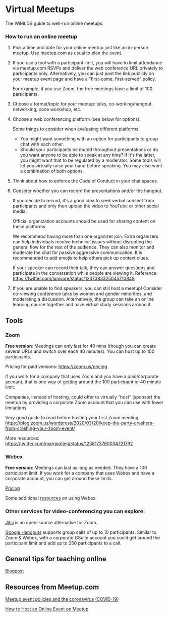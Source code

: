 # Virtual Meetups
The WiMLDS guide to well-run online meetups.


### How to run an online meetup

1. Pick a time and date for your online meetup just like an in-person meetup. Use meetup.com as usual to plan the event.

2. If you use a tool with a participant limit, you will have to limit attendance via meetup.com RSVPs and deliver the web conference URL privately to participants only. Alternatively, you can just post the link publicly on your meetup event page and have a “first-come, first-served” policy.

   For example, if you use Zoom, the free meetings have a limit of 100 participants.

3. Choose a format/topic for your meetup: talks, co-working/hangout, networking, code workshop, etc.

4. Choose a web conferencing platform (see below for options).

    Some things to consider when evaluating different platforms:

    - You might want something with an option for participants to group chat with each other.
    - Should your participants be muted throughout presentations or do you want anyone to be able to speak at any time?
    If it's the latter, you might want that to be regulated by a moderator. Some tools will let you virtually raise your hand before speaking. You may also want a combination of both options.

5. Think about how to enforce the Code of Conduct in your chat spaces.

6. Consider whether you can record the presentations and/or the hangout.

   If you decide to record, it's a good idea to seek verbal consent from participants and only then upload the video to YouTube or other social media.

   Official organization accounts should be used for sharing content on these platforms.  

   We recommend having more than one organizer join. Extra organizers can help individuals resolve technical issues without disrupting the general flow for the rest of the audience. They can also monitor and moderate the chat for passive aggressive communication. It is recommended to add emojis to help others pick up context clues.

   If your speaker can record their talk, they can answer questions and participate in the conversation while people are viewing it. Reference: https://twitter.com/lunivore/status/1237383325045710848

7. If you are unable to find speakers, you can still host a meetup! Consider co-viewing conference talks by women and gender minorities, and moderating a discussion. Alternatively, the group can take an online learning course together and
have virtual study sessions around it.


## Tools

### Zoom

**Free version**:  Meetings can only last for 40 mins (though you can create several URLs and switch over each 40 minutes).  You can host up to 100 participants.

Pricing for paid versions: https://zoom.us/pricing

If you work for a company that uses Zoom and you have a paid/corporate account, that is one way of getting around the 100 participant or 40 minute limit.

Companies, instead of hosting, could offer to virtually “host” (sponsor) the meetup by providing a corporate Zoom account that you can use with fewer limitations.

Very good guide to read before hosting your first Zoom meeting: https://blog.zoom.us/wordpress/2020/03/20/keep-the-party-crashers-from-crashing-your-zoom-event/

More resources: https://twitter.com/margootjeg/status/1238173760034721792

### Webex

**Free version**: Meetings can last as long as needed. They have a 100 participant limit.
If you work for a company that uses Webex and have a corporate account, you can get around these limits.

[Pricing](https://www.webex.com/pricing/index.html)

Some additional [resources](https://twitter.com/andrewheiss/status/1238165644941680641) on using Webex.

### Other services for video-conferencing you can explore:

[Jitsi](https://meet.jit.si) is an open-source alternative for Zoom.

[Google Hangouts](hangouts.google.com) supports group calls of up to 10 participants.
Similar to Zoom & Webex, with a corporate GSuite account you could get around the participant limit and add up to 250 participants to a call.

## General tips for teaching online

[Blogpost](https://boristats.netlify.com/2020/03/12/2020-03-12-teaching-covid19/)


## Resources from Meetup.com

[Meetup event policies and the coronavirus (COVID-19)](https://help.meetup.com/hc/en-us/articles/360041040931)

[How to Host an Online Event on Meetup](https://help.meetup.com/hc/en-us/articles/360040609112)
